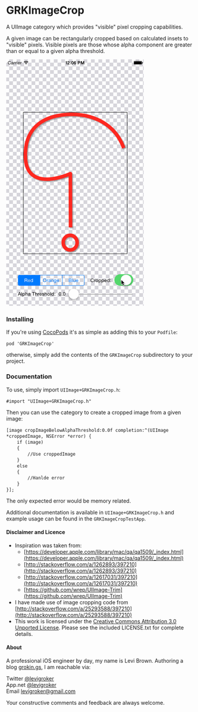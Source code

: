 GRKImageCrop
===========
A UIImage category which provides "visible" pixel cropping capabilities.

A given image can be rectangularly cropped based on calculated insets to "visible" pixels.
Visible pixels are those whose alpha component are greater than or equal to a given alpha
threshold.

![Demo](ReadmeAssets/Demo.gif)

### Installing

If you're using [CocoPods](http://cocopods.org) it's as simple as adding this to your
`Podfile`:

	pod 'GRKImageCrop'

otherwise, simply add the contents of the `GRKImageCrop` subdirectory to your
project.

### Documentation

To use, simply import `UIImage+GRKImageCrop.h`:

    #import "UIImage+GRKImageCrop.h"
    
Then you can use the category to create a cropped image from a given image:

	[image cropImageBelowAlphaThreshold:0.0f completion:^(UIImage *croppedImage, NSError *error) {
		if (image)
		{
			//Use croppedImage
		}
		else
		{
			//Hanlde error
		}
	}];

The only expected error would be memory related.

Additional documentation is available in `UIImage+GRKImageCrop.h` and example usage
can be found in the `GRKImageCropTestApp`.

#### Disclaimer and Licence

* Inspiration was taken from:
    * [https://developer.apple.com/library/mac/qa/qa1509/_index.html](https://developer.apple.com/library/mac/qa/qa1509/_index.html)
    * [http://stackoverflow.com/a/1262893/397210](http://stackoverflow.com/a/1262893/397210)
    * [http://stackoverflow.com/a/12617031/397210](http://stackoverflow.com/a/12617031/397210)
    * [https://github.com/wrep/UIImage-Trim](https://github.com/wrep/UIImage-Trim)
* I have made use of image cropping code from [http://stackoverflow.com/a/25293588/397210](http://stackoverflow.com/a/25293588/397210)
* This work is licensed under the [Creative Commons Attribution 3.0 Unported License](http://creativecommons.org/licenses/by/3.0/).
  Please see the included LICENSE.txt for complete details.

#### About

A professional iOS engineer by day, my name is Levi Brown. Authoring a blog
[grokin.gs](http://grokin.gs), I am reachable via:

Twitter [@levigroker](https://twitter.com/levigroker)  
App.net [@levigroker](https://alpha.app.net/levigroker)  
Email [levigroker@gmail.com](mailto:levigroker@gmail.com)  

Your constructive comments and feedback are always welcome.
